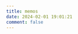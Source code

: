 ```yaml
---
title: memos
date: 2024-02-01 19:01:21
comment: false
---
```

<link rel="stylesheet" href="https://cdnjs.cloudflare.com/ajax/libs/aplayer/1.10.1/APlayer.min.css">
<link rel="stylesheet" href="https://cdnjs.cloudflare.com/ajax/libs/animate.css/4.1.1/animate.min.css">
<link href="https://cdnjs.cloudflare.com/ajax/libs/artalk/2.7.3/ArtalkLite.css" rel="stylesheet">
<link rel="stylesheet" href="/css/grid.css">
<link rel="stylesheet" href="/css/memos.css?v=20240117">
<div id="memos"></div>
<div id="memo-list"></div
<script src="https://cdn.staticfile.org/twikoo/1.6.29/twikoo.min.js"></script>
<script src="https://cdn.staticfile.org/artalk/2.7.3/ArtalkLite.js"></script>
<script src="https://cdn.staticfile.org/marked/7.0.5/marked.min.js"></script>
<script src="https://cdn.staticfile.org/aplayer/1.10.1/APlayer.min.js"></script>
<script src="https://cdn.staticfile.org/meting/2.0.1/Meting.min.js"></script>
<script src="https://cdn.staticfile.org/lozad.js/1.16.0/lozad.min.js"></script>
<script src="/js/memos.js"></script>